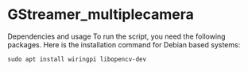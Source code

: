 # GStreamer_multiplecamera
Dependencies and usage
To run the script, you need the following packages. Here is the installation command for Debian based systems:

```
sudo apt install wiringpi libopencv-dev
```
